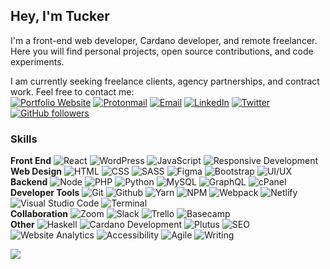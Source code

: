 ## Hey, I'm Tucker

I'm a front-end web developer, Cardano developer, and remote freelancer. Here you will find personal projects, open source contributions, and code experiments. 

I am currently seeking freelance clients, agency partnerships, and contract work. Feel free to contact me:  
[![Portfolio Website](https://img.shields.io/badge/website-000000?logoColor=white)](https://www.tuckertriggs.com)
[![Protonmail](https://img.shields.io/badge/ProtonMail-8B89CC?logo=protonmail&logoColor=white)](mailto:tuckertriggs@pm.me)
[![Email](https://img.shields.io/badge/Gmail-D14836?logo=gmail&logoColor=white)](mailto:tucker@tuckertriggs.com)
[![LinkedIn](https://img.shields.io/badge/LinkedIn-%230077B5.svg?logo=linkedin&logoColor=white)](https://linkedin.com/in/tuckertriggs)
[![Twitter](https://img.shields.io/badge/Twitter-%231DA1F2.svg?logo=Twitter&logoColor=white)](https://twitter.com/tuckertriggs)
[![GitHub followers](https://img.shields.io/github/followers/tuckpuck?branch=master&label=Followers&logo=GitHub&logoColor=ffffff&labelColor=282828&color=informational&style=flat)](https://github.com/tuckpuck)


### Skills
**Front End** ![React](https://img.shields.io/badge/-React-111?&logo=React) ![WordPress](https://img.shields.io/badge/-WordPress-111?&logo=WordPress) ![JavaScript](https://img.shields.io/badge/-JavaScript-111?&logo=JavaScript) ![Responsive Development](https://img.shields.io/badge/-responsive%20development-111)  
**Web Design** ![HTML](https://img.shields.io/badge/-html5-111?&logo=html5) ![CSS](https://img.shields.io/badge/-css-111?&logo=css3) ![SASS](https://img.shields.io/badge/-sass-111?&logo=sass) ![Figma](https://img.shields.io/badge/-figma-111?&logo=figma) ![Bootstrap](https://img.shields.io/badge/-bootstrap-111?&logo=bootstrap) ![UI/UX](https://img.shields.io/badge/-ui/ux-111)  
**Backend** ![Node](https://img.shields.io/badge/Node.js-111?style=flat&logo=node.js&logoColor=5eaf47) ![PHP](https://img.shields.io/badge/-php-111?&logo=php) ![Python](https://img.shields.io/badge/-python-111?&logo=python) ![MySQL](https://img.shields.io/badge/-mysql-111?&logo=mysql) ![GraphQL](https://img.shields.io/badge/-graphql-111?&logo=graphql) ![cPanel](https://img.shields.io/badge/-cpanel-111?&logo=cpanel)  
**Developer Tools** ![Git](https://img.shields.io/badge/-git-111?&logo=git) ![Github](https://img.shields.io/badge/-github-111?&logo=github) ![Yarn](https://img.shields.io/badge/-yarn-111?&logo=yarn) ![NPM](https://img.shields.io/badge/-npm-111?&logo=npm) ![Webpack](https://img.shields.io/badge/-webpack-111?&logo=webpack) ![Netlify](https://img.shields.io/badge/-netlify-111?&logo=netlify)  ![Visual Studio Code](https://img.shields.io/badge/Visual_Studio-111?logo=visual%20studio&logoColor=2088eb) ![Terminal](https://img.shields.io/badge/-terminal-111?&logo=gnu-bash)  
**Collaboration** ![Zoom](https://img.shields.io/badge/-zoom-111?&logo=zoom) ![Slack](https://img.shields.io/badge/-slack-111?&logo=slack) ![Trello](https://img.shields.io/badge/-trello-111?&logo=trello) ![Basecamp](https://img.shields.io/badge/-basecamp-111?&logo=basecamp)  
**Other** ![Haskell](https://img.shields.io/badge/-haskell-111?&logo=haskell) ![Cardano Development](https://img.shields.io/badge/-cardano%20development-111) ![Plutus](https://img.shields.io/badge/-plutus-111) ![SEO](https://img.shields.io/badge/-seo-111) ![Website Analytics](https://img.shields.io/badge/-analytics-111) ![Accessibility](https://img.shields.io/badge/-accessibility-111) ![Agile](https://img.shields.io/badge/-agile-111) ![Writing](https://img.shields.io/badge/-writing-111)

![](https://github-readme-stats.vercel.app/api/top-langs/?username=tuckpuck&theme=tokyonight&hide_border=true&include_all_commits=true&count_private=true&layout=compact)

<!--
![](https://github-readme-stats.vercel.app/api?username=tuckpuck&theme=tokyonight&hide_border=true&include_all_commits=true&count_private=true)<br/>
![](https://github-readme-streak-stats.herokuapp.com/?user=tuckpuck&theme=tokyonight&hide_border=true)<br/>
![](https://github-profile-summary-cards.vercel.app/api/cards/profile-details?username=tuckpuck&theme=tokyonight)

### Hi there 👋
**tuckpuck/tuckpuck** is a ✨ _special_ ✨ repository because its `README.md` (this file) appears on your GitHub profile.

Here are some ideas to get you started:

- 🔭 I’m currently working on ...
- 🌱 I’m currently learning ...
- 👯 I’m looking to collaborate on ...
- 🤔 I’m looking for help with ...
- 💬 Ask me about ...
- 📫 How to reach me: ...
- 😄 Pronouns: ...
- ⚡ Fun fact: ...

![Metrics](https://metrics.lecoq.io/tuckpuck?template=classic&config.timezone=America%2FDenver)
-->
